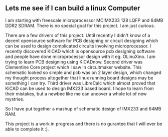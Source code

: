 ## Lets me see if I can build a linux Computer

I am starting with freescale microprocessor MCIMX233 128 LQFP and 64MB DDR2 SDRAM.
There is no special goal for this project. I am just curious. 

There are a few drivers of this project.
Until recently I didn't know of a decent opensource software for PCB designing or circuit designing which can be used to design complicated circuits involving microprocessor.
I recently discovered KiCAD which is opensource pcb designing software and people have done microprocessor design with it eg. OLinuXino. I am trying to learn PCB designing using KiCADnow.
Second driver was Clementine Core project which I saw in circuitmaker website. This schematic looked so simple and pcb was on 2 layer design, which changed my thought process altogether that linux running board designs may be something I can try.
Third driver was LibreCalc which almost proved that KiCAD can be used to design IMX233 based board. I hope to learn from their mistakes, but a newbee like me can uncover a whole lot of new mystries.

So I have put together a mashup of schematic design of IMX233 and 64MB RAM. 

This project is a work in progress and there is no gurantee that I will ever be able to complete it :).
